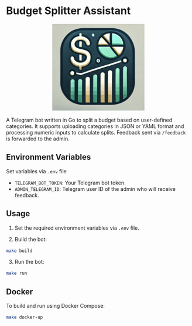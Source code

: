 # Budget Splitter Assistant

<p align="center">
    <img src="https://github.com/tiroq/bsa/blob/main/logo.png?raw=true" width="50%" alt="Budget Splitter Assistant Bot">
</p>

A Telegram bot written in Go to split a budget based on user-defined categories.
It supports uploading categories in JSON or YAML format and processing numeric inputs to calculate splits.
Feedback sent via `/feedback` is forwarded to the admin.

## Environment Variables

Set variables via `.env` file

- `TELEGRAM_BOT_TOKEN`: Your Telegram bot token.
- `ADMIN_TELEGRAM_ID`: Telegram user ID of the admin who will receive feedback.

## Usage

1. Set the required environment variables via `.env` file.

2. Build the bot:

  ```bash
  make build
  ```

3. Run the bot:

  ```bash
  make run
  ```

## Docker

To build and run using Docker Compose:

```bash
make docker-up
```

